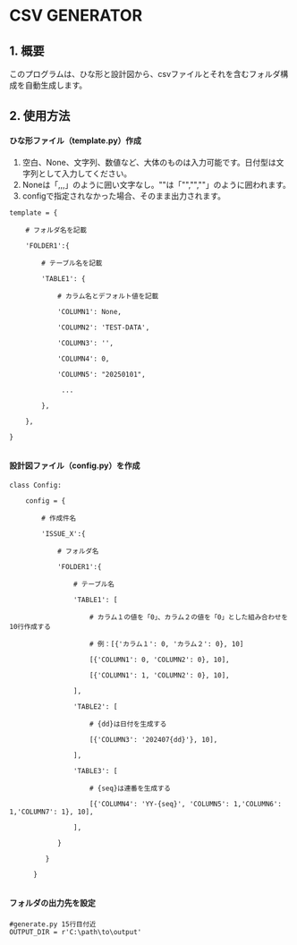 # CSV GENERATOR
## 1. 概要
   このプログラムは、ひな形と設計図から、csvファイルとそれを含むフォルダ構成を自動生成します。  
## 2. 使用方法
#### ひな形ファイル（template.py）作成
<ol>
   <li>空白、None、文字列、数値など、大体のものは入力可能です。日付型は文字列として入力してください。</li>
   <li>Noneは「,,,」のように囲い文字なし。""は「"","",""」のように囲われます。</li>
   <li>configで指定されなかった場合、そのまま出力されます。</li>
</ol>
<div class="snippet-clipboard-content notranslate overflow-auto">
<pre class="notranslate"><code>template = {<br>
    # フォルダ名を記載<br>
    'FOLDER1':{<br>
        # テーブル名を記載<br>
        'TABLE1': {<br>
            # カラム名とデフォルト値を記載<br>
            'COLUMN1': None,<br>
            'COLUMN2': 'TEST-DATA',<br>
            'COLUMN3': '',<br>
            'COLUMN4': 0,<br>
            'COLUMN5': "20250101",<br>
             ...<br>
        },<br>
    },<br>
}<br>
</code></pre>

#### 設計図ファイル（config.py）を作成
<div class="snippet-clipboard-content notranslate overflow-auto">
<pre class="notranslate"><code>class Config:<br>
    config = {<br>
        # 作成件名<br>
        'ISSUE_X':{<br>
            # フォルダ名<br>
            'FOLDER1':{<br>
                # テーブル名<br>
                'TABLE1': [<br>
                    # カラム１の値を「0」、カラム２の値を「0」とした組み合わせを10行作成する<br>
                    # 例：[{'カラム１': 0, 'カラム２': 0}, 10]<br>
                    [{'COLUMN1': 0, 'COLUMN2': 0}, 10],<br>
                    [{'COLUMN1': 1, 'COLUMN2': 0}, 10],<br>
                ],<br>
                'TABLE2': [<br>
                    # {dd}は日付を生成する<br>
                    [{'COLUMN3': '202407{dd}'}, 10],<br>
                ],<br>
                'TABLE3': [<br>
                    # {seq}は連番を生成する<br>
                    [{'COLUMN4': 'YY-{seq}', 'COLUMN5': 1,'COLUMN6': 1,'COLUMN7': 1}, 10],<br>
                ],<br>
            }<br>
         }<br>
      }<br>
</code></pre>
               

#### フォルダの出力先を設定
<div class="snippet-clipboard-content notranslate overflow-auto">
<pre class="notranslate"><code>#generate.py 15行目付近
OUTPUT_DIR = r'C:\path\to\output'
</code></pre>
